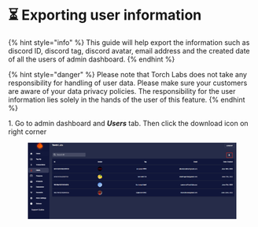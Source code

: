 # ⏳ Exporting user information

{% hint style="info" %}
This guide will help export the information such as discord ID, discord tag, discord avatar, email address and the created date of all the users of admin dashboard.
{% endhint %}

{% hint style="danger" %}
Please note that Torch Labs does not take any responsibility for handling of user data. Please make sure your customers are aware of your data privacy policies. The responsibility for the user information lies solely in the hands of the user of this feature.
{% endhint %}

​1. Go to admin dashboard and _**Users**_ tab. Then click the download icon on right corner

<figure><img src="../.gitbook/assets/2 (7).png" alt=""><figcaption></figcaption></figure>
